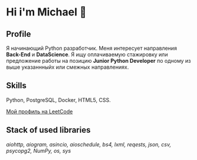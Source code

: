 <h1>Hi i'm  Michael 👋</h1>

## Profile

Я начинающий Python разработчик.
Меня интересует направления <b>Back-End</b> и <b>DataScience</b>.
Я ищу оплачиваемую стажировку или предложение работы на позицию <b>Junior Python Developer</b> по одному из выше указаннныйх или смежных направлениях.

## Skills

Python, PostgreSQL, Docker, HTML5, CSS.

<a href = 'https://leetcode.com/bozhenkomv1/'>Мой профиль на LeetCode</a>

## Stack of used libraries

<em>aiohttp, aiogram, asincio, aioschedule,
bs4, lxml, reqests, 
json, csv,
psycopg2, NumPy,
os, sys</em>



<!--
**Difrat/Difrat** is a ✨ _special_ ✨ repository because its `README.md` (this file) appears on your GitHub profile.

Here are some ideas to get you started:

- 🔭 I’m currently working on ...
- 🌱 I’m currently learning ...
- 👯 I’m looking to collaborate on ...
- 🤔 I’m looking for help with ...
- 💬 Ask me about ...
- 📫 How to reach me: ...
- 😄 Pronouns: ...
- ⚡ Fun fact: ...
-->
